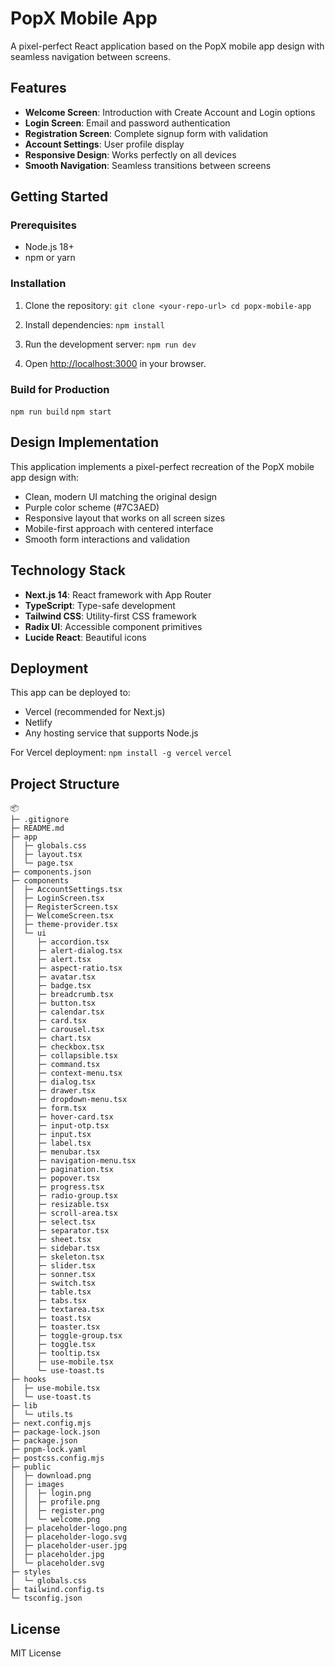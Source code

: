 # PopX Mobile App

A pixel-perfect React application based on the PopX mobile app design with seamless navigation between screens.

## Features

- **Welcome Screen**: Introduction with Create Account and Login options
- **Login Screen**: Email and password authentication
- **Registration Screen**: Complete signup form with validation
- **Account Settings**: User profile display
- **Responsive Design**: Works perfectly on all devices
- **Smooth Navigation**: Seamless transitions between screens

## Getting Started

### Prerequisites

- Node.js 18+ 
- npm or yarn

### Installation

1. Clone the repository:
`
git clone <your-repo-url>
cd popx-mobile-app
`

2. Install dependencies:
`
npm install
`

3. Run the development server:
`
npm run dev
`

4. Open [http://localhost:3000](http://localhost:3000) in your browser.

### Build for Production

`
npm run build
`
`
npm start
`

## Design Implementation

This application implements a pixel-perfect recreation of the PopX mobile app design with:

- Clean, modern UI matching the original design
- Purple color scheme (#7C3AED)
- Responsive layout that works on all screen sizes
- Mobile-first approach with centered interface
- Smooth form interactions and validation

## Technology Stack

- **Next.js 14**: React framework with App Router
- **TypeScript**: Type-safe development
- **Tailwind CSS**: Utility-first CSS framework
- **Radix UI**: Accessible component primitives
- **Lucide React**: Beautiful icons

## Deployment

This app can be deployed to:
- Vercel (recommended for Next.js)
- Netlify
- Any hosting service that supports Node.js

For Vercel deployment:
`
npm install -g vercel
`
`vercel`

## Project Structure
```
📦 
├─ .gitignore
├─ README.md
├─ app
│  ├─ globals.css
│  ├─ layout.tsx
│  └─ page.tsx
├─ components.json
├─ components
│  ├─ AccountSettings.tsx
│  ├─ LoginScreen.tsx
│  ├─ RegisterScreen.tsx
│  ├─ WelcomeScreen.tsx
│  ├─ theme-provider.tsx
│  └─ ui
│     ├─ accordion.tsx
│     ├─ alert-dialog.tsx
│     ├─ alert.tsx
│     ├─ aspect-ratio.tsx
│     ├─ avatar.tsx
│     ├─ badge.tsx
│     ├─ breadcrumb.tsx
│     ├─ button.tsx
│     ├─ calendar.tsx
│     ├─ card.tsx
│     ├─ carousel.tsx
│     ├─ chart.tsx
│     ├─ checkbox.tsx
│     ├─ collapsible.tsx
│     ├─ command.tsx
│     ├─ context-menu.tsx
│     ├─ dialog.tsx
│     ├─ drawer.tsx
│     ├─ dropdown-menu.tsx
│     ├─ form.tsx
│     ├─ hover-card.tsx
│     ├─ input-otp.tsx
│     ├─ input.tsx
│     ├─ label.tsx
│     ├─ menubar.tsx
│     ├─ navigation-menu.tsx
│     ├─ pagination.tsx
│     ├─ popover.tsx
│     ├─ progress.tsx
│     ├─ radio-group.tsx
│     ├─ resizable.tsx
│     ├─ scroll-area.tsx
│     ├─ select.tsx
│     ├─ separator.tsx
│     ├─ sheet.tsx
│     ├─ sidebar.tsx
│     ├─ skeleton.tsx
│     ├─ slider.tsx
│     ├─ sonner.tsx
│     ├─ switch.tsx
│     ├─ table.tsx
│     ├─ tabs.tsx
│     ├─ textarea.tsx
│     ├─ toast.tsx
│     ├─ toaster.tsx
│     ├─ toggle-group.tsx
│     ├─ toggle.tsx
│     ├─ tooltip.tsx
│     ├─ use-mobile.tsx
│     └─ use-toast.ts
├─ hooks
│  ├─ use-mobile.tsx
│  └─ use-toast.ts
├─ lib
│  └─ utils.ts
├─ next.config.mjs
├─ package-lock.json
├─ package.json
├─ pnpm-lock.yaml
├─ postcss.config.mjs
├─ public
│  ├─ download.png
│  ├─ images
│  │  ├─ login.png
│  │  ├─ profile.png
│  │  ├─ register.png
│  │  └─ welcome.png
│  ├─ placeholder-logo.png
│  ├─ placeholder-logo.svg
│  ├─ placeholder-user.jpg
│  ├─ placeholder.jpg
│  └─ placeholder.svg
├─ styles
│  └─ globals.css
├─ tailwind.config.ts
└─ tsconfig.json
```

## License

MIT License
